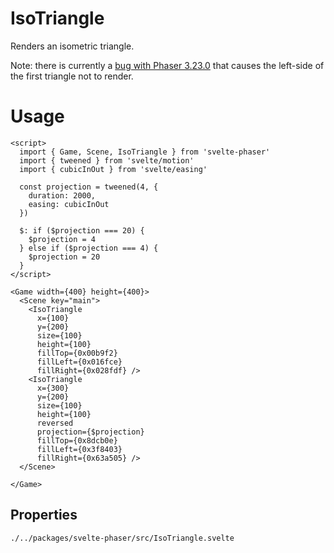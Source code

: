 # IsoTriangle

Renders an isometric triangle.

Note: there is currently a [bug with Phaser 3.23.0](https://github.com/photonstorm/phaser/issues/5164) that causes the left-side of the first triangle not to render.

# Usage

```example
<script>
  import { Game, Scene, IsoTriangle } from 'svelte-phaser'
  import { tweened } from 'svelte/motion'
  import { cubicInOut } from 'svelte/easing'

  const projection = tweened(4, {
    duration: 2000,
    easing: cubicInOut
  })

  $: if ($projection === 20) {
    $projection = 4
  } else if ($projection === 4) {
    $projection = 20
  }
</script>

<Game width={400} height={400}>
  <Scene key="main">
    <IsoTriangle
      x={100}
      y={200}
      size={100}
      height={100}
      fillTop={0x00b9f2}
      fillLeft={0x016fce}
      fillRight={0x028fdf} />
    <IsoTriangle
      x={300}
      y={200}
      size={100}
      height={100}
      reversed
      projection={$projection}
      fillTop={0x8dcb0e}
      fillLeft={0x3f8403}
      fillRight={0x63a505} />
  </Scene>

</Game>
```

## Properties

```properties
./../packages/svelte-phaser/src/IsoTriangle.svelte
```
